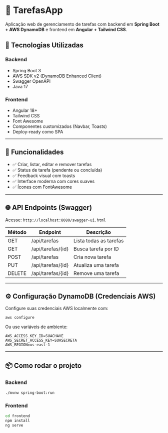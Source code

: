 # 📝 TarefasApp

Aplicação web de gerenciamento de tarefas com backend em **Spring Boot + AWS DynamoDB** e frontend em **Angular + Tailwind CSS**.

## 🔧 Tecnologias Utilizadas

### Backend
- Spring Boot 3
- AWS SDK v2 (DynamoDB Enhanced Client)
- Swagger OpenAPI
- Java 17

### Frontend
- Angular 18+
- Tailwind CSS
- Font Awesome
- Componentes customizados (Navbar, Toasts)
- Deploy-ready como SPA

---

## 📁 Funcionalidades

- ✅ Criar, listar, editar e remover tarefas
- ✅ Status de tarefa (pendente ou concluída)
- ✅ Feedback visual com toasts
- ✅ Interface moderna com cores suaves
- ✅ Ícones com FontAwesome

---

## 🌐 API Endpoints (Swagger)
Acesse: `http://localhost:8080/swagger-ui.html`

| Método | Endpoint           | Descrição               |
|--------|--------------------|-------------------------|
| GET    | /api/tarefas       | Lista todas as tarefas |
| GET    | /api/tarefas/{id}  | Busca tarefa por ID    |
| POST   | /api/tarefas       | Cria nova tarefa       |
| PUT    | /api/tarefas/{id}  | Atualiza uma tarefa    |
| DELETE | /api/tarefas/{id}  | Remove uma tarefa      |

---

## ⚙️ Configuração DynamoDB (Credenciais AWS)

Configure suas credenciais AWS localmente com:

```
aws configure
```

Ou use variáveis de ambiente:

```
AWS_ACCESS_KEY_ID=SUACHAVE
AWS_SECRET_ACCESS_KEY=SUASECRETA
AWS_REGION=us-east-1
```

---

## 📦 Como rodar o projeto

### Backend

```bash
./mvnw spring-boot:run
```

### Frontend

```bash
cd frontend
npm install
ng serve
```